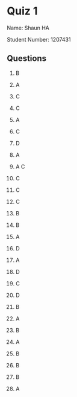# Quiz 1

Name: Shaun HA

Student Number: 1207431

## Questions

1. B
2. A
3. C
4. C
5. A
6. C
7. D
8. A
9. A C 

10. C
11. C
12. C
13. B
14. B
15. A
16. D
17. A
18. D
19. C
20. D

21. B
22. A
23. B
24. A
25. B
26. B
27. B
28. A